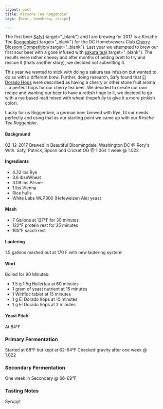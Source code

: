 ```yaml
---
layout: post
title: Kirsche Tee Roggenbier
tags: [beer, homebrew, recipe]

---
```


The first beer [Safy](https://twitter.com/_cloudbuster){:target="_blank"} and I are brewing for 2017 is a Kirsche Tee [Roggenbier](https://www.craftbeer.com/craft-beer-muses/roggenbier-return-rye){:target="_blank"} for the DC Homebrewers Club [Cherry Blossom Competition](http://www.dchbcompetition.com/){:target="_blank"}.  Last year we attempted to brew our first sour beer with a gose infused with [sakura tea](https://www.amazon.com/Pickled-Sakura-Cherry-Blossoms-1-06oz/dp/B00A3ANO0U/ref=pd_sim_325_1?_encoding=UTF8&pd_rd_i=B00A3ANO0U&pd_rd_r=QBSACAXJ7317JV2CE21K&pd_rd_w=Ix4hA&pd_rd_wg=HSNWr&psc=1&refRID=QBSACAXJ7317JV2CE21K){:target="_blank"}.  The results were rather cheesy and after months of adding brett to try and rescue it (thats another story), we decided not submitting it.  

This year we wanted to stick with doing a sakura tea infusion but wanted to do so with a different brew.  Further, doing research, Safy found that [El Dorado Hops](http://www.hopslist.com/hops/aroma-hops/el-dorado/) were described as having a cherry or other stone fruit aroma ...a perfect hops for our cherry tea beer.  We decided to create our own recipe and wanting our beer to have a redish tinge to it, we decided to go with a rye based malt mixed with wheat (hopefully to give it a more pinkish color).

Lucky for us Roggenbeir, a german beer brewed with Rye, fit our needs perfectly and using that as our starting point we came up with our  _Kirsche Tee Roggenbier_.

#### Background
02-12-2017
Brewed in Beautiful Bloomingdale, Washington DC @ Rory's
With: Safy, Patrick, Spoon and Cricket
OG @ 1.064
1 week @ 1.022

#### Ingredients
- 4.32 lbs Rye
- 3.6 lbsnWheat
- 3.08 lbs Pilsner
- 1 lbs Vienna
- Rice hulls
- White Labs WLP300 (Hefeweizen Ale) yeast

#### Mash
- 7 Gallons at 127°F for 30 minutes
- 122°F protein rest for 35 minutes
- 165°F sacch rest

#### Lautering
1.5 gallons mashed out at 170 F with new lautering system!

#### Wort
Boiled for 90 Minutes:
- 1.5 g 1.5g Hallertau at 60 minutes
- 1 gram of yeast nutrient at 15 minutes
- 1 Wirlfloc tablet at 15 minutes
- 1 g El Dorado hops at 10 minutes
- 1 g El Dorado hops at 2 minutes

#### Yeast Pitch
At 84°F

### Primary Fermentation
Started at 68°F but kept at 62-64°F
Checked gravity after one week @ 1.022

### Secondary Fermentation
One week in Secondary @ 66-69°F

### Tasting Notes
Syrupy!
